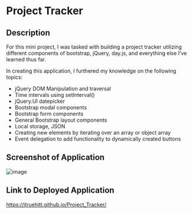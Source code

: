 # Project Tracker

## Description

For this mini project, I was tasked with building a project tracker utilizing different components of bootstrap, jQuery, day.js, and everything else I’ve learned thus far. 

In creating this application, I furthered my knowledge on the following topics:
- jQuery DOM Manipulation and traversal
- Time intervals using setInterval()
- jQuery.UI datepicker
- Bootstrap modal components
- Bootstrap form components
- General Bootstrap layout components
- Local storage, JSON 
- Creating new elements by iterating over an array or object array
- Event delegation to add functionality to dynamically created buttons

## Screenshot of Application

![image](https://user-images.githubusercontent.com/121977575/226444987-079b75f2-c10c-4641-baef-bb624f0f45ef.png)


## Link to Deployed Application

https://jtruehitt.github.io/Project_Tracker/
